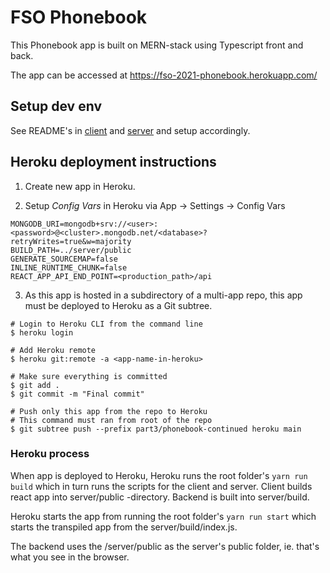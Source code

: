 # FSO Phonebook

This Phonebook app is built on MERN-stack using Typescript front and back.

The app can be accessed at https://fso-2021-phonebook.herokuapp.com/

## Setup dev env

See README's in [client](client/README.md) and [server](server/README.md) and setup accordingly.

## Heroku deployment instructions

1. Create new app in Heroku.

2. Setup _Config Vars_ in Heroku via App -> Settings -> Config Vars

```
MONGODB_URI=mongodb+srv://<user>:<password>@<cluster>.mongodb.net/<database>?retryWrites=true&w=majority
BUILD_PATH=../server/public
GENERATE_SOURCEMAP=false
INLINE_RUNTIME_CHUNK=false
REACT_APP_API_END_POINT=<production_path>/api
```

3. As this app is hosted in a subdirectory of a multi-app repo, this app must be deployed to Heroku as a Git subtree.

```
# Login to Heroku CLI from the command line
$ heroku login

# Add Heroku remote
$ heroku git:remote -a <app-name-in-heroku>

# Make sure everything is committed
$ git add .
$ git commit -m "Final commit"

# Push only this app from the repo to Heroku
# This command must ran from root of the repo
$ git subtree push --prefix part3/phonebook-continued heroku main
```

### Heroku process

When app is deployed to Heroku, Heroku runs the root folder's `yarn run build` which in turn runs the scripts for the client and server. Client builds react app into server/public -directory. Backend is built into server/build.

Heroku starts the app from running the root folder's `yarn run start` which starts the transpiled app from the server/build/index.js.

The backend uses the /server/public as the server's public folder, ie. that's what you see in the browser.
